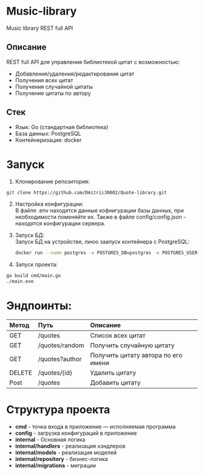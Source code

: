 # Music-library
Music library REST full API

## Описание
REST full API для управления библиотекой цитат с возможностью:
- Добавления/удаления/редактирования цитат
- Получения всех цитат
- Получения случайной цитаты
- Получение цитаты по автору

## Стек
* Язык: Go (стандартная библиотека)
* База данных: PostgreSQL
* Контейнеризация: docker

# Запуск
1. Клонирование репозитория:
``` bash
git clone https://github.com/Dmitrii30002/Quote-library.git
```

2. Настройка конфигурации:<br>
В файле .env находятся данные кофнигурации базы данных, при необходимости поменяйте их. Также в файле config/config.json - находятся конфигурации сервера.

3. Запуск БД: \
   Запуск БД на устройстве, лиюо заапуск контейнера с PostgreSQL:
   ``` bash
   docker run --name postgres -e POSTGRES_DB=postgres -e POSTGRES_USER=postgres -e POSTGRES_PASSWORD=postgres -d -p 5432:5432 postgres:15
   ```

5. Запуск проекта:
``` bash
go build cmd/main.go
./main.exe
```

# Эндпоинты:

|Метод	    |Путь	              |Описание                                 |
|:----------|:------------------|:-------------------------------------------|
|GET	      |/quotes	            |Список всех цитат                          |
|GET	      |/quotes/random	   |Получить случайную цитату                  |
|GET	      |/quotes?author   	|Получить цитату автора по его имени        |
|DELETE	   |/quotes/{id}	      |Удалить цитату                             |
|Post	      |/quotes	            |Добавить цитату                            |

# Структура проекта
* **cmd** -  точка входа в приложение — исполняемая программа
* **config** - загрузка конфигураций в приложение
* **internal** - Основная логика
* **internal/handlers** - реализация хэндлеров
* **internal/models** - реализация моделей
* **internal/repository** - бизнес-логика
* **internal/migrations** - миграции
